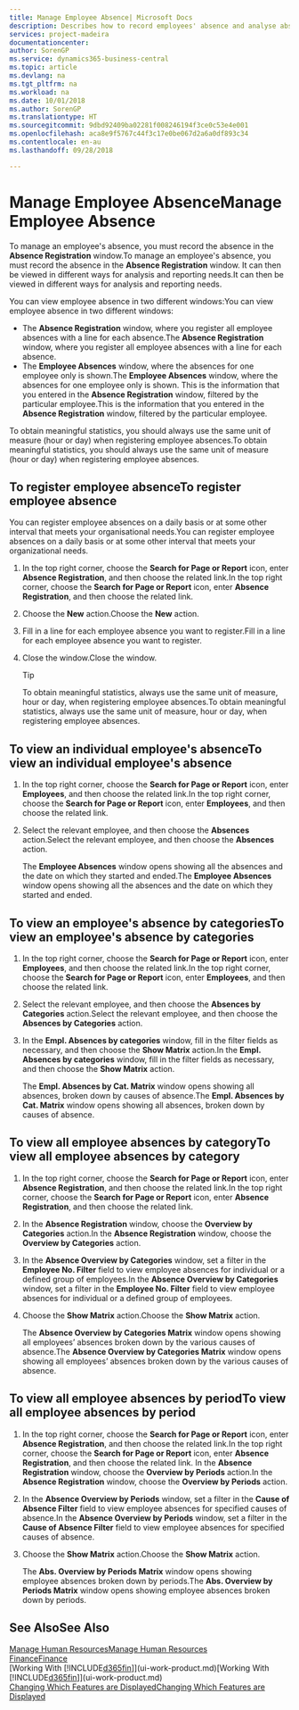 ```yaml
---
title: Manage Employee Absence| Microsoft Docs
description: Describes how to record employees' absence and analyse absence statistics.
services: project-madeira
documentationcenter: 
author: SorenGP
ms.service: dynamics365-business-central
ms.topic: article
ms.devlang: na
ms.tgt_pltfrm: na
ms.workload: na
ms.date: 10/01/2018
ms.author: SorenGP
ms.translationtype: HT
ms.sourcegitcommit: 9dbd92409ba02281f008246194f3ce0c53e4e001
ms.openlocfilehash: aca8e9f5767c44f3c17e0be067d2a6a0df893c34
ms.contentlocale: en-au
ms.lasthandoff: 09/28/2018

---
```

# <a name="manage-employee-absence"></a><span data-ttu-id="671cc-103">Manage Employee Absence</span><span class="sxs-lookup"><span data-stu-id="671cc-103">Manage Employee Absence</span></span>
<span data-ttu-id="671cc-104">To manage an employee's absence, you must record the absence in the **Absence Registration** window.</span><span class="sxs-lookup"><span data-stu-id="671cc-104">To manage an employee's absence, you must record the absence in the **Absence Registration** window.</span></span> <span data-ttu-id="671cc-105">It can then be viewed in different ways for analysis and reporting needs.</span><span class="sxs-lookup"><span data-stu-id="671cc-105">It can then be viewed in different ways for analysis and reporting needs.</span></span>

<span data-ttu-id="671cc-106">You can view employee absence in two different windows:</span><span class="sxs-lookup"><span data-stu-id="671cc-106">You can view employee absence in two different windows:</span></span>

* <span data-ttu-id="671cc-107">The **Absence Registration** window, where you register all employee absences with a line for each absence.</span><span class="sxs-lookup"><span data-stu-id="671cc-107">The **Absence Registration** window, where you register all employee absences with a line for each absence.</span></span>
* <span data-ttu-id="671cc-108">The **Employee Absences** window, where the absences for one employee only is shown.</span><span class="sxs-lookup"><span data-stu-id="671cc-108">The **Employee Absences** window, where the absences for one employee only is shown.</span></span> <span data-ttu-id="671cc-109">This is the information that you entered in the **Absence Registration** window, filtered by the particular employee.</span><span class="sxs-lookup"><span data-stu-id="671cc-109">This is the information that you entered in the **Absence Registration** window, filtered by the particular employee.</span></span>

<span data-ttu-id="671cc-110">To obtain meaningful statistics, you should always use the same unit of measure (hour or day) when registering employee absences.</span><span class="sxs-lookup"><span data-stu-id="671cc-110">To obtain meaningful statistics, you should always use the same unit of measure (hour or day) when registering employee absences.</span></span>

## <a name="to-register-employee-absence"></a><span data-ttu-id="671cc-111">To register employee absence</span><span class="sxs-lookup"><span data-stu-id="671cc-111">To register employee absence</span></span>
<span data-ttu-id="671cc-112">You can register employee absences on a daily basis or at some other interval that meets your organisational needs.</span><span class="sxs-lookup"><span data-stu-id="671cc-112">You can register employee absences on a daily basis or at some other interval that meets your organizational needs.</span></span>

1. <span data-ttu-id="671cc-113">In the top right corner, choose the **Search for Page or Report** icon, enter **Absence Registration**, and then choose the related link.</span><span class="sxs-lookup"><span data-stu-id="671cc-113">In the top right corner, choose the **Search for Page or Report** icon, enter **Absence Registration**, and then choose the related link.</span></span>
2. <span data-ttu-id="671cc-114">Choose the **New** action.</span><span class="sxs-lookup"><span data-stu-id="671cc-114">Choose the **New** action.</span></span>
3. <span data-ttu-id="671cc-115">Fill in a line for each employee absence you want to register.</span><span class="sxs-lookup"><span data-stu-id="671cc-115">Fill in a line for each employee absence you want to register.</span></span>
4. <span data-ttu-id="671cc-116">Close the window.</span><span class="sxs-lookup"><span data-stu-id="671cc-116">Close the window.</span></span>

    > [!Tip]
    > <span data-ttu-id="671cc-117">To obtain meaningful statistics, always use the same unit of measure, hour or day, when registering employee absences.</span><span class="sxs-lookup"><span data-stu-id="671cc-117">To obtain meaningful statistics, always use the same unit of measure, hour or day, when registering employee absences.</span></span>

## <a name="to-view-an-individual-employees-absence"></a><span data-ttu-id="671cc-118">To view an individual employee's absence</span><span class="sxs-lookup"><span data-stu-id="671cc-118">To view an individual employee's absence</span></span>
1. <span data-ttu-id="671cc-119">In the top right corner, choose the **Search for Page or Report** icon, enter **Employees**, and then choose the related link.</span><span class="sxs-lookup"><span data-stu-id="671cc-119">In the top right corner, choose the **Search for Page or Report** icon, enter **Employees**, and then choose the related link.</span></span>
2. <span data-ttu-id="671cc-120">Select the relevant employee, and then choose the **Absences** action.</span><span class="sxs-lookup"><span data-stu-id="671cc-120">Select the relevant employee, and then choose the **Absences** action.</span></span>

    <span data-ttu-id="671cc-121">The **Employee Absences** window opens showing all the absences and the date on which they started and ended.</span><span class="sxs-lookup"><span data-stu-id="671cc-121">The **Employee Absences** window opens showing all the absences and the date on which they started and ended.</span></span>

## <a name="to-view-an-employees-absence-by-categories"></a><span data-ttu-id="671cc-122">To view an employee's absence by categories</span><span class="sxs-lookup"><span data-stu-id="671cc-122">To view an employee's absence by categories</span></span>
1. <span data-ttu-id="671cc-123">In the top right corner, choose the **Search for Page or Report** icon, enter **Employees**, and then choose the related link.</span><span class="sxs-lookup"><span data-stu-id="671cc-123">In the top right corner, choose the **Search for Page or Report** icon, enter **Employees**, and then choose the related link.</span></span>
2. <span data-ttu-id="671cc-124">Select the relevant employee, and then choose the **Absences by Categories** action.</span><span class="sxs-lookup"><span data-stu-id="671cc-124">Select the relevant employee, and then choose the **Absences by Categories** action.</span></span>
3. <span data-ttu-id="671cc-125">In the **Empl. Absences by categories** window, fill in the filter fields as necessary, and then choose the **Show Matrix** action.</span><span class="sxs-lookup"><span data-stu-id="671cc-125">In the **Empl. Absences by categories** window, fill in the filter fields as necessary, and then choose the **Show Matrix** action.</span></span>

    <span data-ttu-id="671cc-126">The **Empl. Absences by Cat. Matrix** window opens showing all absences, broken down by causes of absence.</span><span class="sxs-lookup"><span data-stu-id="671cc-126">The **Empl. Absences by Cat. Matrix** window opens showing all absences, broken down by causes of absence.</span></span>

## <a name="to-view-all-employee-absences-by-category"></a><span data-ttu-id="671cc-127">To view all employee absences by category</span><span class="sxs-lookup"><span data-stu-id="671cc-127">To view all employee absences by category</span></span>
1. <span data-ttu-id="671cc-128">In the top right corner, choose the **Search for Page or Report** icon, enter **Absence Registration**, and then choose the related link.</span><span class="sxs-lookup"><span data-stu-id="671cc-128">In the top right corner, choose the **Search for Page or Report** icon, enter **Absence Registration**, and then choose the related link.</span></span>
2. <span data-ttu-id="671cc-129">In the **Absence Registration** window, choose the **Overview by Categories** action.</span><span class="sxs-lookup"><span data-stu-id="671cc-129">In the **Absence Registration** window, choose the **Overview by Categories** action.</span></span>
3. <span data-ttu-id="671cc-130">In the **Absence Overview by Categories** window, set a filter in the **Employee No. Filter** field to view employee absences for individual or a defined group of employees.</span><span class="sxs-lookup"><span data-stu-id="671cc-130">In the **Absence Overview by Categories** window, set a filter in the **Employee No. Filter** field to view employee absences for individual or a defined group of employees.</span></span>
4. <span data-ttu-id="671cc-131">Choose the **Show Matrix** action.</span><span class="sxs-lookup"><span data-stu-id="671cc-131">Choose the **Show Matrix** action.</span></span>

    <span data-ttu-id="671cc-132">The **Absence Overview by Categories Matrix** window opens showing all employees’ absences broken down by the various causes of absence.</span><span class="sxs-lookup"><span data-stu-id="671cc-132">The **Absence Overview by Categories Matrix** window opens showing all employees’ absences broken down by the various causes of absence.</span></span>

## <a name="to-view-all-employee-absences-by-period"></a><span data-ttu-id="671cc-133">To view all employee absences by period</span><span class="sxs-lookup"><span data-stu-id="671cc-133">To view all employee absences by period</span></span>
1. <span data-ttu-id="671cc-134">In the top right corner, choose the **Search for Page or Report** icon, enter **Absence Registration**, and then choose the related link.</span><span class="sxs-lookup"><span data-stu-id="671cc-134">In the top right corner, choose the **Search for Page or Report** icon, enter **Absence Registration**, and then choose the related link.</span></span>
   <span data-ttu-id="671cc-135">In the **Absence Registration** window, choose the **Overview by Periods** action.</span><span class="sxs-lookup"><span data-stu-id="671cc-135">In the **Absence Registration** window, choose the **Overview by Periods** action.</span></span>
2. <span data-ttu-id="671cc-136">In the **Absence Overview by Periods** window, set a filter in the **Cause of Absence Filter** field to view employee absences for specified causes of absence.</span><span class="sxs-lookup"><span data-stu-id="671cc-136">In the **Absence Overview by Periods** window, set a filter in the **Cause of Absence Filter** field to view employee absences for specified causes of absence.</span></span>
3. <span data-ttu-id="671cc-137">Choose the **Show Matrix** action.</span><span class="sxs-lookup"><span data-stu-id="671cc-137">Choose the **Show Matrix** action.</span></span>

    <span data-ttu-id="671cc-138">The **Abs. Overview by Periods Matrix** window opens showing employee absences broken down by periods.</span><span class="sxs-lookup"><span data-stu-id="671cc-138">The **Abs. Overview by Periods Matrix** window opens showing employee absences broken down by periods.</span></span>

## <a name="see-also"></a><span data-ttu-id="671cc-139">See Also</span><span class="sxs-lookup"><span data-stu-id="671cc-139">See Also</span></span>
[<span data-ttu-id="671cc-140">Manage Human Resources</span><span class="sxs-lookup"><span data-stu-id="671cc-140">Manage Human Resources</span></span>](hr-manage-human-resources.md)  
[<span data-ttu-id="671cc-141">Finance</span><span class="sxs-lookup"><span data-stu-id="671cc-141">Finance</span></span>](finance.md)  
<span data-ttu-id="671cc-142">[Working With [!INCLUDE[d365fin](includes/d365fin_md.md)]](ui-work-product.md)</span><span class="sxs-lookup"><span data-stu-id="671cc-142">[Working With [!INCLUDE[d365fin](includes/d365fin_md.md)]](ui-work-product.md)</span></span>  
[<span data-ttu-id="671cc-143">Changing Which Features are Displayed</span><span class="sxs-lookup"><span data-stu-id="671cc-143">Changing Which Features are Displayed</span></span>](ui-experiences.md)

